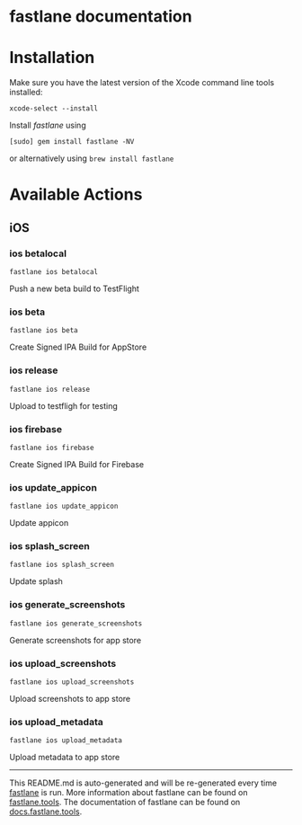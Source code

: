 fastlane documentation
================
# Installation

Make sure you have the latest version of the Xcode command line tools installed:

```
xcode-select --install
```

Install _fastlane_ using
```
[sudo] gem install fastlane -NV
```
or alternatively using `brew install fastlane`

# Available Actions
## iOS
### ios betalocal
```
fastlane ios betalocal
```
Push a new beta build to TestFlight
### ios beta
```
fastlane ios beta
```
Create Signed IPA Build for AppStore
### ios release
```
fastlane ios release
```
Upload to testfligh for testing
### ios firebase
```
fastlane ios firebase
```
Create Signed IPA Build for Firebase
### ios update_appicon
```
fastlane ios update_appicon
```
Update appicon
### ios splash_screen
```
fastlane ios splash_screen
```
Update splash
### ios generate_screenshots
```
fastlane ios generate_screenshots
```
Generate screenshots for app store
### ios upload_screenshots
```
fastlane ios upload_screenshots
```
Upload screenshots to app store
### ios upload_metadata
```
fastlane ios upload_metadata
```
Upload metadata to app store

----

This README.md is auto-generated and will be re-generated every time [fastlane](https://fastlane.tools) is run.
More information about fastlane can be found on [fastlane.tools](https://fastlane.tools).
The documentation of fastlane can be found on [docs.fastlane.tools](https://docs.fastlane.tools).
